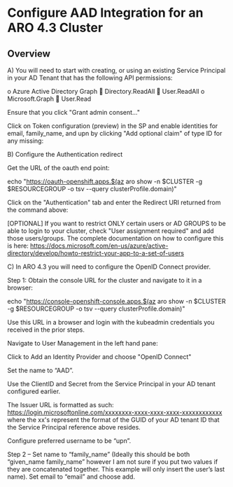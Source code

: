 # Configure AAD Integration for an ARO 4.3 Cluster

## Overview

A) You will need to start with creating, or using an existing Service Principal in your AD Tenant that has the following API permissions:
 
o	Azure Active Directory Graph
	Directory.ReadAll
	User.ReadAll
o	Microsoft.Graph
	User.Read
 
Ensure that you click "Grant admin consent…"
 
 
 
Click on Token configuration (preview) in the SP and enable identities for email, family_name, and upn by clicking "Add optional claim" of type ID for any missing:
 
 
 
 
B) Configure the Authentication redirect
 
Get the URL of the oauth end point:
 
echo "https://oauth-openshift.apps.$(az aro show -n $CLUSTER -g $RESOURCEGROUP -o tsv
--query clusterProfile.domain)"
 
Click on the "Authentication" tab and enter the Redirect URI returned from the command above:
 
 
 
 
[OPTIONAL]
If you want to restrict ONLY certain users or AD GROUPS to be able to login to your cluster, check "User assignment required" and add those users/groups.  The complete documentation on how to configure this is here: https://docs.microsoft.com/en-us/azure/active-directory/develop/howto-restrict-your-app-to-a-set-of-users
 
 
 
 
 
 
 
 
 
C) In ARO 4.3 you will need to configure the OpenID Connect provider.  
 
Step 1: Obtain the console URL for the cluster and navigate to it in a browser:
 
echo "https://console-openshift-console.apps.$(az aro show -n $CLUSTER -g $RESOURCEGROUP -o tsv
--query clusterProfile.domain)"
 
Use this URL in a browser and login with the kubeadmin credentials you received in the prior steps.
 
Navigate to User Management in the left hand pane:
 
 
 
Click to Add an Identity Provider and choose "OpenID Connect"
 
 
 
 
Set the name to “AAD”.  
 
Use the ClientID and Secret from the Service Principal in your AD tenant configured earlier.  
 
The Issuer URL is formatted as such: https://login.microsoftonline.com/xxxxxxxx-xxxx-xxxx-xxxx-xxxxxxxxxxxx where the xx's represent the format of the GUID of your AD tenant ID that the Service Principal reference above resides.
 
Configure preferred username to be “upn”.
 
 
 
Step 2 – Set name to “family_name” (Ideally this should be both “given_name family_name” however I am not sure if you put two values if they are concatenated together. This example will only insert the user’s last name). Set email to “email” and choose add.
 
 
 
 
